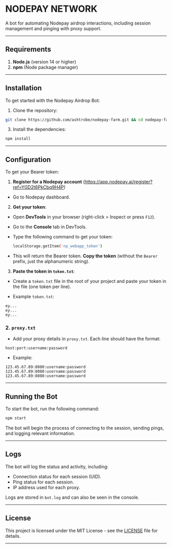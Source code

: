 # NODEPAY NETWORK

A bot for automating Nodepay airdrop interactions, including session management and pinging with proxy support.

---

## Requirements

1. **Node.js** (version 14 or higher)
2. **npm** (Node package manager)

---

## Installation

To get started with the Nodepay Airdrop Bot:

1. Clone the repository:

```bash
git clone https://github.com/ashtrobe/nodepay-farm.git && cd nodepay-farm
```

3. Install the dependencies:

```bash
npm install
```

---

## Configuration

To get your Bearer token:

1. **Register for a Nodepay account** (https://app.nodepay.ai/register?ref=YGD2t6PkCbq9H4P)
- Go to Nodepay dashboard.

2. **Get your token**:

- Open **DevTools** in your browser (right-click > Inspect or press `F12`).

- Go to the **Console** tab in DevTools.

- Type the following command to get your token:
  ```bash
  localStorage.getItem('np_webapp_token') 
  ```

- This will return the Bearer token. **Copy the token** (without the `Bearer` prefix, just the alphanumeric string).

3. **Paste the token in `token.txt`**:
- Create a `token.txt` file in the root of your project and paste your token in the file (one token per line).

- Example `token.txt`:

```text
ey...
ey...
ey...
```

### 2. `proxy.txt`

- Add your proxy details in `proxy.txt`. Each line should have the format:

```text
host:port:username:password
```

- Example:

```text
123.45.67.89:8080:username:password
123.45.67.89:8080:username:password
123.45.67.89:8080:username:password
```

---

## Running the Bot

To start the bot, run the following command:

```bash
npm start
```

The bot will begin the process of connecting to the session, sending pings, and logging relevant information.

---

## Logs

The bot will log the status and activity, including:

- Connection status for each session (UID).
- Ping status for each session.
- IP address used for each proxy.

Logs are stored in `bot.log` and can also be seen in the console.


---

## License

This project is licensed under the MIT License - see the [LICENSE](LICENSE) file for details.

---
